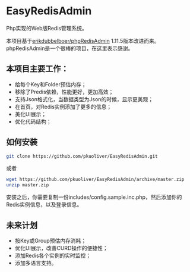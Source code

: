 # EasyRedisAdmin
Php实现的Web版Redis管理系统。

本项目基于[erikdubbelboer/phpRedisAdmin](https://github.com/ErikDubbelboer/phpRedisAdmin) 1.11.5版本改进而来。phpRedisAdmin是一个很棒的项目，在这里表示感谢。

## 本项目主要工作：
* 给每个Key和Folder预估内存；
* 移除了Predis依赖，性能更好，更加高效；
* 支持Json格式化，当数据类型为Json的时候，显示更美观；
* 在首页，对Redis实例添加了更多的信息；
* 美化UI展示；
* 优化代码结构；

## 如何安装

~~~bash
git clone https://github.com/pkuoliver/EasyRedisAdmin.git
~~~

或者

~~~bash
wget https://github.com/pkuoliver/EasyRedisAdmin/archive/master.zip
unzip master.zip
~~~

安装之后，你需要复制一份includes/config.sample.inc.php，然后添加你的Redis实例信息，以及登录信息。

## 未来计划

* 按Key或Group预估内存消耗；
* 优化UI展示，改善CURD操作的便捷性；
* 添加Redis各个实例的实时监控；
* 添加多语言支持。